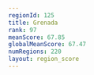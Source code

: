 ```yaml
---
regionId: 125
title: Grenada
rank: 97
meanScore: 67.85
globalMeanScore: 67.47
numRegions: 220
layout: region_score
---
```

